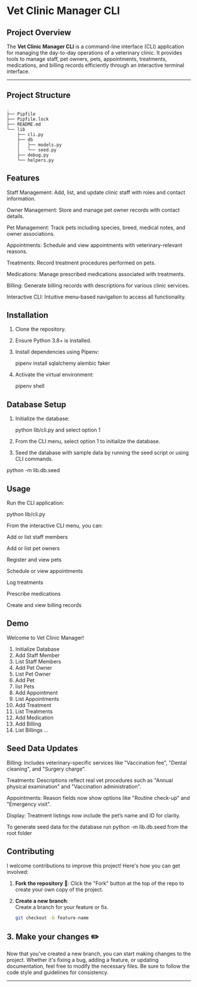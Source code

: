 # Vet Clinic Manager CLI

## Project Overview

The **Vet Clinic Manager CLI** is a command-line interface (CLI) application for managing the day-to-day operations of a veterinary clinic. It provides tools to manage staff, pet owners, pets, appointments, treatments, medications, and billing records efficiently through an interactive terminal interface.

---

## Project Structure

```tree
.
├── Pipfile
├── Pipfile.lock
├── README.md
└── lib
    ├── cli.py
    ├── db
    │   ├── models.py
    │   └── seed.py
    ├── debug.py
    └── helpers.py

```

## Features

Staff Management: Add, list, and update clinic staff with roles and contact information.

Owner Management: Store and manage pet owner records with contact details.

Pet Management: Track pets including species, breed, medical notes, and owner associations.

Appointments: Schedule and view appointments with veterinary-relevant reasons.

Treatments: Record treatment procedures performed on pets.

Medications: Manage prescribed medications associated with treatments.

Billing: Generate billing records with descriptions for various clinic services.

Interactive CLI: Intuitive menu-based navigation to access all functionality.

## Installation

1. Clone the repository.
2. Ensure Python 3.8+ is installed.
3. Install dependencies using Pipenv:

    pipenv install sqlalchemy alembic faker

4. Activate the virtual environment:

    pipenv shell

## Database Setup

1. Initialize the database:

    python lib/cli.py and select option 1

2. From the CLI menu, select option 1 to initialize the database.

3. Seed the database with sample data by running the seed script or using CLI commands.

  python -m lib.db.seed

## Usage

Run the CLI application:

   python lib/cli.py

From the interactive CLI menu, you can:

Add or list staff members

Add or list pet owners

Register and view pets

Schedule or view appointments

Log treatments

Prescribe medications

Create and view billing records

## Demo

Welcome to Vet Clinic Manager!

1. Initialize Database
2. Add Staff Member
3. List Staff Members
4. Add Pet Owner
5. List Pet Owner
6. Add Pet
7. list Pets
8. Add Appointment
9. List Appointments
10. Add Treatment
11. List Treatments
12. Add Medication
13. Add Billing
14. List Billings
...

## Seed Data Updates

Billing: Includes veterinary-specific services like "Vaccination fee", "Dental cleaning", and "Surgery charge".

Treatments: Descriptions reflect real vet procedures such as "Annual physical examination" and "Vaccination administration".

Appointments: Reason fields now show options like "Routine check-up" and "Emergency visit".

Display: Treatment listings now include the pet’s name and ID for clarity.

To generate seed data for the database run
python -m lib.db.seed
from the root folder

## Contributing

I welcome contributions to improve this project! Here's how you can get involved:

1. **Fork the repository** 🍴:
   Click the "Fork" button at the top of the repo to create your own copy of the project.

2. **Create a new branch**:  
   Create a branch for your feature or fix.

   ```bash
   git checkout -b feature-name
   ```

## 3. Make your changes ✏️

Now that you've created a new branch, you can start making changes to the project. Whether it's fixing a bug, adding a feature, or updating documentation, feel free to modify the necessary files. Be sure to follow the code style and guidelines for consistency.

---